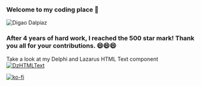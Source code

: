 ### Welcome to my coding place 👋

![Digao Dalpiaz](https://github-readme-stats.vercel.app/api?username=digao-dalpiaz&theme=dark&show_icons=true)

### After 4 years of hard work, I reached the 500 star mark! Thank you all for your contributions. 😄😄😄

Take a look at my Delphi and Lazarus HTML Text component
[![DzHTMLText](https://raw.githubusercontent.com/digao-dalpiaz/DzHTMLText/master/images/preview.gif)](https://github.com/digao-dalpiaz/DzHTMLText)

[![ko-fi](https://ko-fi.com/img/githubbutton_sm.svg)](https://ko-fi.com/C0C53LVFN)

<!--
**digao-dalpiaz/digao-dalpiaz** is a ✨ _special_ ✨ repository because its `README.md` (this file) appears on your GitHub profile.

Here are some ideas to get you started:

- 🔭 I’m currently working on ...
- 🌱 I’m currently learning ...
- 👯 I’m looking to collaborate on ...
- 🤔 I’m looking for help with ...
- 💬 Ask me about ...
- 📫 How to reach me: ...
- 😄 Pronouns: ...
- ⚡ Fun fact: ...
-->
